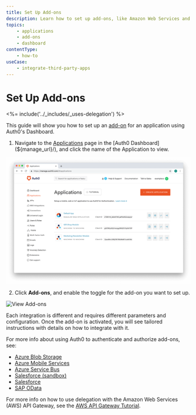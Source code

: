 ```yaml
---
title: Set Up Add-ons
description: Learn how to set up add-ons, like Amazon Web Services and Azure Blob Storage, for an application registered with Auth0 using the Auth0 Management Dashboard.
topics:
    - applications
    - add-ons
    - dashboard
contentType:
    - how-to
useCase: 
    - integrate-third-party-apps
---
```

# Set Up Add-ons

<%= include('../_includes/_uses-delegation') %>

This guide will show you how to set up an [add-on](/addons) for an application using Auth0's Dashboard.

1. Navigate to the [Applications](${manage_url}/#/applications) page in the [Auth0 Dashboard](${manage_url}/), and click the name of the Application to view.

![View Applications](/media/articles/dashboard/guides/app-list.png)

2. Click **Add-ons**, and enable the toggle for the add-on you want to set up.

![View Add-ons](/media/articles/applications/addons-dashboard-list.png)

Each integration is different and requires different parameters and configuration. Once the add-on is activated, you will see tailored instructions with details on how to integrate with it.

For more info about using Auth0 to authenticate and authorize add-ons, see:
- [Azure Blob Storage](/addons/azure-blob-storage)
- [Azure Mobile Services](/addons/azure-mobile-services)
- [Azure Service Bus](/addons/azure-sb)
- [Salesforce (sandbox)](/addons/salesforce-sandbox)
- [Salesforce](/addons/salesforce)
- [SAP OData](/addons/sap-odata)

For more info on how to use delegation with the Amazon Web Services (AWS) API Gateway, see the [AWS API Gateway Tutorial](/integrations/aws-api-gateway/delegation).
